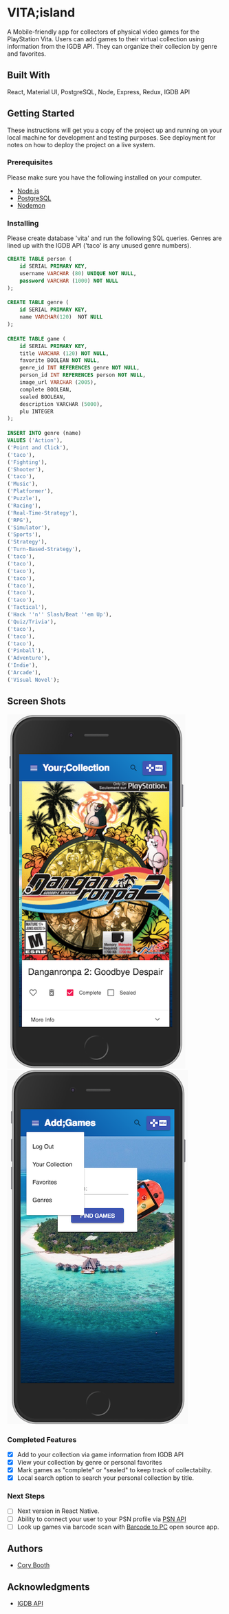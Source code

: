 # VITA;island

A Mobile-friendly app for collectors of physical video games for the PlayStation Vita.  Users can add games to their virtual collection using information from the IGDB API.  They can organize their collecion by genre and favorites.

## Built With

React, Material UI, PostgreSQL, Node, Express, Redux, IGDB API

## Getting Started

These instructions will get you a copy of the project up and running on your local machine for development and testing purposes. See deployment for notes on how to deploy the project on a live system.

### Prerequisites

Please make sure you have the following installed on your computer.

- [Node.js](https://nodejs.org/en/)
- [PostgreSQL](https://www.postgresql.org/)
- [Nodemon](https://nodemon.io/)

### Installing

Please create database 'vita' and run the following SQL queries.
Genres are lined up with the IGDB API ('taco' is any unused genre numbers).

```sql
CREATE TABLE person (
    id SERIAL PRIMARY KEY,
    username VARCHAR (80) UNIQUE NOT NULL,
    password VARCHAR (1000) NOT NULL
);

CREATE TABLE genre (
	id SERIAL PRIMARY KEY,
	name VARCHAR(120)  NOT NULL
);

CREATE TABLE game (
	id SERIAL PRIMARY KEY,
	title VARCHAR (120) NOT NULL,
	favorite BOOLEAN NOT NULL,
	genre_id INT REFERENCES genre NOT NULL,
	person_id INT REFERENCES person NOT NULL,
	image_url VARCHAR (2005),
	complete BOOLEAN,
	sealed BOOLEAN,
	description VARCHAR (5000),
	plu INTEGER
);

INSERT INTO genre (name)
VALUES ('Action'),
('Point and Click'),
('taco'),
('Fighting'),
('Shooter'),
('taco'),
('Music'),
('Platformer'),
('Puzzle'),
('Racing'),
('Real-Time-Strategy'),
('RPG'),
('Simulator'),
('Sports'),
('Strategy'),
('Turn-Based-Strategy'),
('taco'),
('taco'),
('taco'),
('taco'),
('taco'),
('taco'),
('taco'),
('Tactical'),
('Hack ''n'' Slash/Beat ''em Up'),
('Quiz/Trivia'),
('taco'),
('taco'),
('taco'),
('Pinball'),
('Adventure'),
('Indie'),
('Arcade'),
('Visual Novel');
```

## Screen Shots

![VSCode Toolbar](public/images/CollectionView.png)
![VSCode Toolbar](public/images/SearchView.png)

### Completed Features

- [x] Add to your collection via game information from IGDB API
- [x] View your collection by genre or personal favorites
- [x] Mark games as "complete" or "sealed" to keep track of collectabilty.
- [x] Local search option to search your personal collection by title.

### Next Steps

- [ ] Next version in React Native. 
- [ ] Ability to connect your user to your PSN profile via [PSN API](https://www.psnleaderboard.com/)
- [ ] Look up games via barcode scan with [Barcode to PC](https://barcodetopc.com/) open source app.

## Authors

* [Cory Booth](https://www.linkedin.com/in/cory-booth-2005/)


## Acknowledgments

* [IGDB API](https://igdb.github.io/api/)

